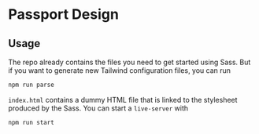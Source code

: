 # Passport Design

## Usage

The repo already contains the files you need to get started using Sass. But if you want to generate new Tailwind configuration files, you can run

```bash
npm run parse
```

`index.html` contains a dummy HTML file that is linked to the stylesheet produced by the Sass. You can start a `live-server` with

```bash
npm run start
```
